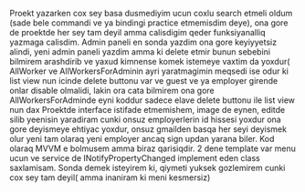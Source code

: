 Proekt yazarken cox sey basa dusmediyim ucun coxlu search etmeli oldum (sade bele commandi ve ya bindingi practice etmemisdim deye), ona gore de proektde her sey tam deyil amma calisdigim qeder funksiyanalliq yazmaga calisdim.
Admin paneli en sonda yazdim ona gore keyiyyetsiz alindi, yeni admin paneli yazdim amma ki delete etmir bunun sebebini bilmirem arashdirib ve yaxud kimnense komek istemeye vaxtim da yoxdur(
AllWorker ve AllWorkersForAdminin ayri yaratmagimin meqsedi ise odur ki list view nun icinde delete buttonu var ve guest ve ya employer girende onlar disable olmalidi, lakin ora cata bilmirem ona gore AllWorkersForAdminde eyni koddur sadece elave delete buttonu ile list view nun dax
Proektde interface istifade etmemishem, image de eynen, editde silib yeenisin yaradiram cunki onsuz employerlerin id hissesi yoxdur ona gore deyismeye ehtiyac yoxdur, onsuz gmailden basqa her seyi deyismek olur yeni tam olaraq yeni employer ancaq sign updan yarana biler.
Kod olaraq MVVM e bolmusem amma biraz qarisiqdir. 2 dene template var menu ucun ve service de INotifyPropertyChanged implement eden class saxlamisam. Sonda demek isteyirem ki, qiymeti yuksek gozlemirem cunki cox sey tam deyil( amma inaniram ki meni kesmersiz) 
